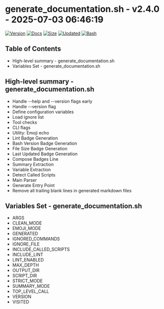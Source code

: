 # generate_documentation.sh - v2.4.0 - 2025-07-03 06:46:19

[![Version](https://img.shields.io/badge/version-2.4.0-purple.svg)](./generate_documentation.sh)
[![Docs](https://img.shields.io/badge/docs-generated-orange.svg)](./docs/generate_documentation.md)
[![Size](https://img.shields.io/badge/size-9.6K-yellow)](./generate_documentation.sh)
[![Updated](https://img.shields.io/badge/updated-2025--07--03-blue)](./generate_documentation.sh)
[![Bash](https://img.shields.io/badge/bash-5--2--21-red)](https://www.gnu.org/software/bash/)

## Table of Contents
- High-level summary - generate_documentation.sh
- Variables Set - generate_documentation.sh

## High-level summary - generate_documentation.sh
- Handle --help and --version flags early
- Handle --version flag
- Define configuration variables
- Load ignore list
- Tool checks
- CLI flags
- Utility: Emoji echo
- Lint Badge Generation
- Bash Version Badge Generation
- File Size Badge Generation
- Last Updated Badge Generation
- Compose Badges Line
- Summary Extraction
- Variable Extraction
- Detect Called Scripts
- Main Parser
- Generate Entry Point
- Remove all trailing blank lines in generated markdown files

## Variables Set - generate_documentation.sh
- ARGS
- CLEAN_MODE
- EMOJI_MODE
- GENERATED
- IGNORED_COMMANDS
- IGNORE_FILE
- INCLUDE_CALLED_SCRIPTS
- INCLUDE_LINT
- LINT_ENABLED
- MAX_DEPTH
- OUTPUT_DIR
- SCRIPT_DIR
- STRICT_MODE
- SUMMARY_MODE
- TOP_LEVEL_CALL
- VERSION
- VISITED
